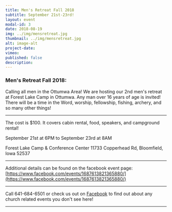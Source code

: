 ```yaml
---
title: Men's Retreat Fall 2018
subtitle: September 21st-23rd!
layout: event
modal-id: 3
date: 2018-08-19
img: ../img/mensretreat.jpg
thumbnail: ../img/mensretreat.jpg
alt: image-alt
project-date:
vimeo:
published: false
description:
---
```


### Men's Retreat Fall 2018:

Calling all men in the Ottumwa Area! We are hosting our 2nd men's retreat at Forest Lake Camp in Ottumwa.
Any man over 16 years of age is invited! There will be a time in the Word, worship, fellowship, fishing, archery, and so many other things!

---

The cost is $100. It covers cabin rental, food, speakers, and campground rental!

September 21st at 6PM to September 23rd at 8AM

Forest Lake Camp & Conference Center
11733 Copperhead Rd, Bloomfield, Iowa 52537

---

Additional details can be found on the facebook event page: [https://www.facebook.com/events/1687613821365880/](https://www.facebook.com/events/1687613821365880/)


-----

Call 641-684-6501 or check us out on <a href="https://www.facebook.com/FirstChurchOfTheOpenBibleOfOttumwa/" target="_blank">Facebook</a> to find out about any church related events you don't see here!

------
